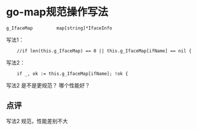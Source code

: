 # go-map规范操作写法

```
g_IfaceMap         map[string]*IfaceInfo
```

写法1：
```
	//if len(this.g_IfaceMap) == 0 || this.g_IfaceMap[ifName] == nil {
```

写法2：
```
	if _, ok := this.g_IfaceMap[ifName]; !ok {
```


写法2 是不是更规范？ 哪个性能好？

## 点评

写法2 规范，性能差别不大
